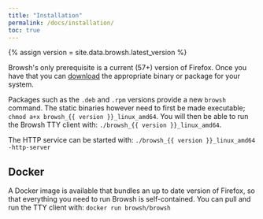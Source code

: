 ```yaml
---
title: "Installation"
permalink: /docs/installation/
toc: true
---
```


{% assign version = site.data.browsh.latest_version %}

Browsh's only prerequisite is a current (57+) version of Firefox. Once you have that you can [download](/downloads/) the appropriate binary or package for your system.

Packages such as the `.deb` and `.rpm` versions provide a new `browsh` command. The static binaries however need to first be made executable; `chmod a+x browsh_{{ version }}_linux_amd64`. You will then be able to run the Browsh TTY client with: `./browsh_{{ version }}_linux_amd64`.

The HTTP service can be started with: `./browsh_{{ version }}_linux_amd64 -http-server`

## Docker

A Docker image is available that bundles an up to date version of Firefox, so that everything you need to run Browsh is self-contained. You can pull and run the TTY client with: `docker run browsh/browsh`
